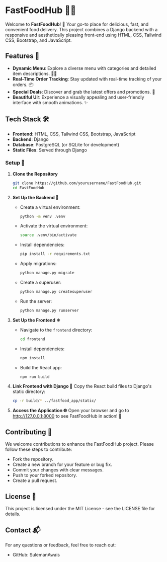 # FastFoodHub 🍔🍟

Welcome to **FastFoodHub**! 🚀 Your go-to place for delicious, fast, and convenient food delivery. This project combines a Django backend with a responsive and aesthetically pleasing front-end using HTML, CSS, Tailwind CSS, Bootstrap, and JavaScript.

## Features 🌟

- **Dynamic Menu**: Explore a diverse menu with categories and detailed item descriptions. 🍕🍔
- **Real-Time Order Tracking**: Stay updated with real-time tracking of your orders. 📦
- **Special Deals**: Discover and grab the latest offers and promotions. 🎉
- **Beautiful UI:**: Experience a visually appealing and user-friendly interface with smooth animations. ✨
## Tech Stack 🛠️

- **Frontend**: HTML, CSS, Tailwind CSS, Bootstrap, JavaScript
- **Backend**: Django
- **Database**: PostgreSQL (or SQLite for development)
- **Static Files**: Served through Django

### Setup 🔧

1. **Clone the Repository**

   ```bash
   git clone https://github.com/yourusername/FastFoodHub.git
   cd FastFoodHub

2. **Set Up the Backend 🐍**
   - Create a virtual environment: 

      ```bash
      python -m venv .venv
   - Activate the virtual environment:
   
      ```bash
      source .venv/bin/activate
   - Install dependencies:

      ```bash
      pip install -r requirements.txt

   - Apply migrations:
   
      ```bash
      python manage.py migrate
     
   - Create a superuser:
   
      ```bash
      python manage.py createsuperuser


   - Run the server:
   
      ```bash
      python manage.py runserver

3. **Set Up the Frontend ⚛️**
   - Navigate to the `frontend` directory:
   
      ```bash
      cd frontend

   - Install dependencies:
   
      ```bash
      npm install

   - Build the React app:
   
      ```bash
      npm run build
4. **Link Frontend with Django 🔗**
   Copy the React build files to Django's static directory:
   
    ```bash
   cp -r build/* ../fastfood_app/static/

5. **Access the Application 🌐**
Open your browser and go to http://127.0.0.1:8000 to see FastFoodHub in action! 🍴

## Contributing 🤝

We welcome contributions to enhance the FastFoodHub project. Please follow these steps to contribute:

* Fork the repository.
* Create a new branch for your feature or bug fix.
* Commit your changes with clear messages.
* Push to your forked repository.
* Create a pull request.

## License 📜

This project is licensed under the MIT License - see the LICENSE file for details.

## Contact 📬

For any questions or feedback, feel free to reach out:

* GitHub: SulemanAwais
